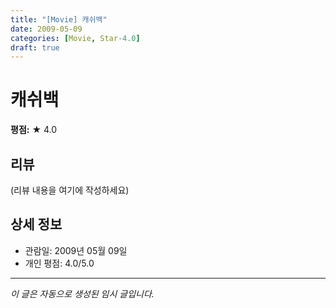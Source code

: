 ```yaml
---
title: "[Movie] 캐쉬백"
date: 2009-05-09
categories: [Movie, Star-4.0]
draft: true
---
```


# 캐쉬백

**평점:** ★ 4.0

## 리뷰

(리뷰 내용을 여기에 작성하세요)

## 상세 정보

- 관람일: 2009년 05월 09일
- 개인 평점: 4.0/5.0

---

*이 글은 자동으로 생성된 임시 글입니다.*
